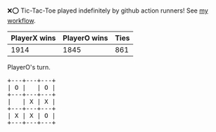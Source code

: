 :x::o: Tic-Tac-Toe played indefinitely by github action runners! See [my workflow](.github/workflows/play.yaml).

|PlayerX wins|PlayerO wins|Ties|
|-|-|-|
|1914|1845|861|

PlayerO's turn.

<pre>
+---+---+---+
| O |   | O |
+---+---+---+
|   | X | X |
+---+---+---+
| X | X | O |
+---+---+---+
</pre>